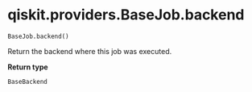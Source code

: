 # qiskit.providers.BaseJob.backend

`BaseJob.backend()`

Return the backend where this job was executed.

**Return type**

`BaseBackend`
